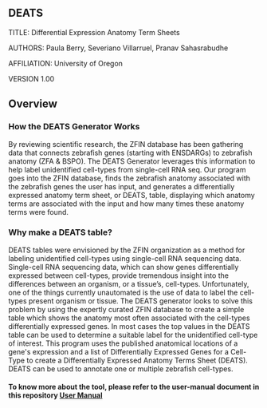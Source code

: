 ## DEATS
TITLE: Differential Expression Anatomy Term Sheets

AUTHORS: Paula Berry, Severiano Villarruel, Pranav Sahasrabudhe

AFFILIATION: University of Oregon

VERSION 1.00

## Overview
### How the DEATS Generator Works

By reviewing scientific research, the ZFIN database has been gathering data that connects zebrafish genes (starting with ENSDARGs) to zebrafish anatomy (ZFA & BSPO). The DEATS Generator leverages this information to help label unidentified cell-types from single-cell RNA seq. Our program goes into the ZFIN database, finds the zebrafish anatomy associated with the zebrafish genes the user has input, and generates a differentially expressed anatomy term sheet, or DEATS, table, displaying which anatomy terms are associated with the input and how many times these anatomy terms were found. 

### Why make a DEATS table?
DEATS tables were envisioned by the ZFIN organization as a method for labeling unidentified cell-types using single-cell RNA sequencing data. Single-cell RNA sequencing data, which can show genes differentially expressed between cell-types, provide tremendous insight into the differences between an organism, or a tissue’s, cell-types. Unfortunately, one of the things currently unautomated is the use of data to label the cell-types present organism or tissue. The DEATS generator looks to solve this problem by using the expertly curated ZFIN database to create a simple table which shows the anatomy most often associated with the cell-types differentially expressed genes. In most cases the top values in the DEATS table can be used to determine a suitable label for the unidentified cell-type of interest.
This program uses the published anatomical locations of a gene's expression and a list of Differentially Expressed Genes for a Cell-Type to create a Differentially Expressed Anatomy Terms Sheet (DEATS). DEATS can be used to annotate one or multiple zebrafish cell-types.

#### To know more about the tool, please refer to the user-manual document in this repository <a href="https://github.com/pranavs22/DEATS/blob/master/DEATS-%20User%20Manual.pdf">User Manual</a>

